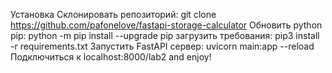 Установка
Склонировать репозиторий: git clone https://github.com/pafonelove/fastapi-storage-calculator
Обновить python pip: python -m pip install --upgrade pip
загрузить требования: pip3 install -r requirements.txt
Запустить FastAPI сервер: uvicorn main:app --reload
Подключиться к localhost:8000/lab2 and enjoy!
